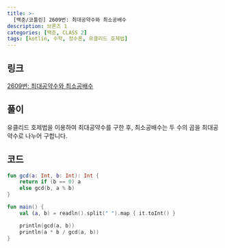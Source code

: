 ```yaml
---
title: >-
  [백준/코틀린] 2609번: 최대공약수와 최소공배수
description: 브론즈 1
categories: [백준, CLASS 2]
tags: [kotlin, 수학, 정수론, 유클리드 호제법]
---
```


## 링크
[2609번: 최대공약수와 최소공배수](https://www.acmicpc.net/problem/2609)

## 풀이
유클리드 호제법을 이용하여 최대공약수를 구한 후, 최소공배수는 두 수의 곱을 최대공약수로 나누어 구합니다.

## 코드
```kotlin
fun gcd(a: Int, b: Int): Int {
    return if (b == 0) a
    else gcd(b, a % b)
}

fun main() {
    val (a, b) = readln().split(" ").map { it.toInt() }

    println(gcd(a, b))
    println(a * b / gcd(a, b))
}

```
